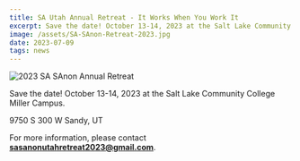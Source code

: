 ```yaml
---
title: SA Utah Annual Retreat - It Works When You Work It
excerpt: Save the date! October 13-14, 2023 at the Salt Lake Community College Miller Campus
image: /assets/SA-SAnon-Retreat-2023.jpg
date: 2023-07-09
tags: news
---
```


![2023 SA SAnon Annual Retreat](/assets/SA-SAnon-Retreat-2023.jpg)

Save the date! October 13-14, 2023 at the Salt Lake Community College Miller Campus.

9750 S 300 W
Sandy, UT

For more information, please contact **sasanonutahretreat2023@gmail.com**.

